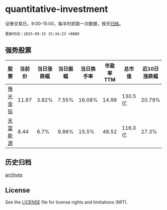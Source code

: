 # quantitative-investment

证券交易日，9:00-15:00，每半时抓取一次数据，按天[归档](archives)。

`更新时间：2025-09-15 15:34:23 +0800`

## 强势股票

|股票|当前价|当日涨跌幅|当日振幅|当日换手率|市盈率TTM|总市值|近10日涨跌幅|
|----|----|----|----|----|----|----|----|
|[豫光金铅](https://xueqiu.com/S/SH600531)|11.97|3.82%|7.55%|16.08%|14.99|130.5亿|20.79%|
|[天富能源](https://xueqiu.com/S/SH600509)|8.44|6.7%|9.86%|15.5%|48.52|116.0亿|27.3%|

## 历史归档

[archives](archives)

## License

See the [LICENSE](LICENSE) file for license rights and limitations (MIT).